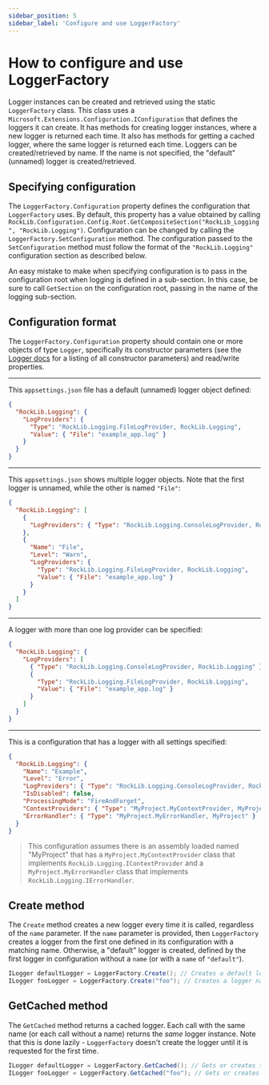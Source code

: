 ```yaml
---
sidebar_position: 5
sidebar_label: 'Configure and use LoggerFactory'
---
```


# How to configure and use LoggerFactory

Logger instances can be created and retrieved using the static `LoggerFactory` class. This class uses a `Microsoft.Extensions.Configuration.IConfiguration` that defines the loggers it can create. It has methods for creating logger instances, where a new logger is returned each time. It also has methods for getting a cached logger, where the same logger is returned each time. Loggers can be created/retrieved by name. If the name is not specified, the "default" (unnamed) logger is created/retrieved.

## Specifying configuration

The `LoggerFactory.Configuration` property defines the configuration that `LoggerFactory` uses. By default, this property has a value obtained by calling  `RockLib.Configuration.Config.Root.GetCompositeSection("RockLib_Logging", "RockLib.Logging")`. Configuration can be changed by calling the `LoggerFactory.SetConfiguration` method. The configuration passed to the `SetConfiguration` method must follow the format of the `"RockLib.Logging"` configuration section as described below.

An easy mistake to make when specifying configuration is to pass in the configuration root when logging is defined in a sub-section. In this case, be sure to call `GetSection` on the configuration root, passing in the name of the logging sub-section.

## Configuration format

The `LoggerFactory.Configuration` property should contain one or more objects of type `Logger`, specifically its constructor parameters (see the [Logger docs](Logger.md) for a listing of all constructor parameters) and read/write properties.

---

This `appsettings.json` file has a default (unnamed) logger object defined:

```json
{
  "RockLib.Logging": {
    "LogProviders": {
      "Type": "RockLib.Logging.FileLogProvider, RockLib.Logging",
      "Value": { "File": "example_app.log" }
    }
  }
}
```

---

This `appsettings.json` shows multiple logger objects. Note that the first logger is unnamed, while the other is named `"File"`:

```json
{
  "RockLib.Logging": [
    {
      "LogProviders": { "Type": "RockLib.Logging.ConsoleLogProvider, RockLib.Logging" }
    },
    {
      "Name": "File",
      "Level": "Warn",
      "LogProviders": {
        "Type": "RockLib.Logging.FileLogProvider, RockLib.Logging",
        "Value": { "File": "example_app.log" }
      }
    }
  ]
}
```

---

A logger with more than one log provider can be specified:

```json
{
  "RockLib.Logging": {
    "LogProviders": [
      { "Type": "RockLib.Logging.ConsoleLogProvider, RockLib.Logging" },
      {
        "Type": "RockLib.Logging.FileLogProvider, RockLib.Logging",
        "Value": { "File": "example_app.log" }
      }
    ]
  }
}
```

---

This is a configuration that has a logger with all settings specified:

```json
{
  "RockLib.Logging": {
    "Name": "Example",
    "Level": "Error",
    "LogProviders": { "Type": "RockLib.Logging.ConsoleLogProvider, RockLib.Logging" },
    "IsDisabled": false,
    "ProcessingMode": "FireAndForget",
    "ContextProviders": { "Type": "MyProject.MyContextProvider, MyProject" },
    "ErrorHandler": { "Type": "MyProject.MyErrorHandler, MyProject" }
  }
}
```
> This configuration assumes there is an assembly loaded named "MyProject" that has a `MyProject.MyContextProvider` class that implements `RockLib.Logging.IContextProvider` and a `MyProject.MyErrorHandler` class that implements `RockLib.Logging.IErrorHandler`.

## Create method

The `Create` method creates a new logger every time it is called, regardless of the `name` parameter. If the `name` parameter is provided, then `LoggerFactory` creates a logger from the first one defined in its configuration with a matching name. Otherwise, a "default" logger is created, defined by the first logger in configuration without a `name` (or with a `name` of `"default"`).

```csharp
ILogger defaultLogger = LoggerFactory.Create(); // Creates a default logger.
ILogger fooLogger = LoggerFactory.Create("foo"); // Creates a logger named "foo".
```

## GetCached method

The `GetCached` method returns a cached logger. Each call with the same name (or each call without a name) returns the *same* logger instance. Note that this is done lazily - `LoggerFactory` doesn't create the logger until it is requested for the first time.

```csharp
ILogger defaultLogger = LoggerFactory.GetCached(); // Gets or creates the cached default logger.
ILogger fooLogger = LoggerFactory.GetCached("foo"); // Gets or creates the cached logger named "foo".
```
